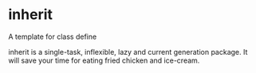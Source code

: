 # inherit
A template for class define


inherit is a single-task, inflexible, lazy and current generation package.
It will save your time for eating fried chicken and ice-cream.
